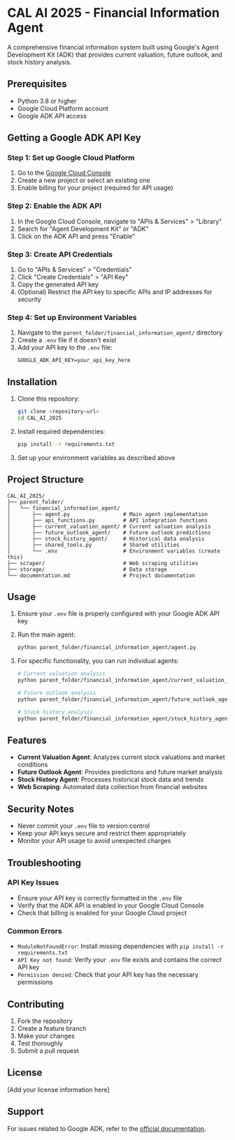 # CAL AI 2025 - Financial Information Agent

A comprehensive financial information system built using Google's Agent Development Kit (ADK) that provides current valuation, future outlook, and stock history analysis.

## Prerequisites

- Python 3.8 or higher
- Google Cloud Platform account
- Google ADK API access

## Getting a Google ADK API Key

### Step 1: Set up Google Cloud Platform
1. Go to the [Google Cloud Console](https://console.cloud.google.com/)
2. Create a new project or select an existing one
3. Enable billing for your project (required for API usage)

### Step 2: Enable the ADK API
1. In the Google Cloud Console, navigate to "APIs & Services" > "Library"
2. Search for "Agent Development Kit" or "ADK"
3. Click on the ADK API and press "Enable"

### Step 3: Create API Credentials
1. Go to "APIs & Services" > "Credentials"
2. Click "Create Credentials" > "API Key"
3. Copy the generated API key
4. (Optional) Restrict the API key to specific APIs and IP addresses for security

### Step 4: Set up Environment Variables
1. Navigate to the `parent_folder/financial_information_agent/` directory
2. Create a `.env` file if it doesn't exist
3. Add your API key to the `.env` file:
   ```
   GOOGLE_ADK_API_KEY=your_api_key_here
   ```

## Installation

1. Clone this repository:
   ```bash
   git clone <repository-url>
   cd CAL_AI_2025
   ```

2. Install required dependencies:
   ```bash
   pip install -r requirements.txt
   ```

3. Set up your environment variables as described above

## Project Structure

```
CAL_AI_2025/
├── parent_folder/
│   └── financial_information_agent/
│       ├── agent.py                 # Main agent implementation
│       ├── api_functions.py         # API integration functions
│       ├── current_valuation_agent/ # Current valuation analysis
│       ├── future_outlook_agent/    # Future outlook predictions
│       ├── stock_history_agent/     # Historical data analysis
│       ├── shared_tools.py          # Shared utilities
│       └── .env                     # Environment variables (create this)
├── scraper/                         # Web scraping utilities
├── storage/                         # Data storage
└── documentation.md                 # Project documentation
```

## Usage

1. Ensure your `.env` file is properly configured with your Google ADK API key
2. Run the main agent:
   ```bash
   python parent_folder/financial_information_agent/agent.py
   ```

3. For specific functionality, you can run individual agents:
   ```bash
   # Current valuation analysis
   python parent_folder/financial_information_agent/current_valuation_agent/agent.py
   
   # Future outlook analysis
   python parent_folder/financial_information_agent/future_outlook_agent/agent.py
   
   # Stock history analysis
   python parent_folder/financial_information_agent/stock_history_agent/agent.py
   ```

## Features

- **Current Valuation Agent**: Analyzes current stock valuations and market conditions
- **Future Outlook Agent**: Provides predictions and future market analysis
- **Stock History Agent**: Processes historical stock data and trends
- **Web Scraping**: Automated data collection from financial websites

## Security Notes

- Never commit your `.env` file to version control
- Keep your API keys secure and restrict them appropriately
- Monitor your API usage to avoid unexpected charges

## Troubleshooting

### API Key Issues
- Ensure your API key is correctly formatted in the `.env` file
- Verify that the ADK API is enabled in your Google Cloud Console
- Check that billing is enabled for your Google Cloud project

### Common Errors
- `ModuleNotFoundError`: Install missing dependencies with `pip install -r requirements.txt`
- `API Key not found`: Verify your `.env` file exists and contains the correct API key
- `Permission denied`: Check that your API key has the necessary permissions

## Contributing

1. Fork the repository
2. Create a feature branch
3. Make your changes
4. Test thoroughly
5. Submit a pull request

## License

[Add your license information here]

## Support

For issues related to Google ADK, refer to the [official documentation](https://google.github.io/adk-docs/).